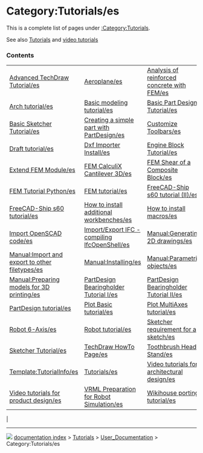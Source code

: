 # Category:Tutorials/es
This is a complete list of pages under [:Category:Tutorials](:Category_Tutorials.md).

See also [Tutorials](Tutorials.md) and [video tutorials](video_tutorials.md)

### Contents

|     |     |     |
| --- | --- | --- |
| [Advanced TechDraw Tutorial/es](Advanced_TechDraw_Tutorial/es.md) | [Aeroplane/es](Aeroplane/es.md) | [Analysis of reinforced concrete with FEM/es](Analysis_of_reinforced_concrete_with_FEM/es.md) |
| [Arch tutorial/es](Arch_tutorial/es.md) | [Basic modeling tutorial/es](Basic_modeling_tutorial/es.md) | [Basic Part Design Tutorial/es](Basic_Part_Design_Tutorial/es.md) |
| [Basic Sketcher Tutorial/es](Basic_Sketcher_Tutorial/es.md) | [Creating a simple part with PartDesign/es](Creating_a_simple_part_with_PartDesign/es.md) | [Customize Toolbars/es](Customize_Toolbars/es.md) |
| [Draft tutorial/es](Draft_tutorial/es.md) | [Dxf Importer Install/es](Dxf_Importer_Install/es.md) | [Engine Block Tutorial/es](Engine_Block_Tutorial/es.md) |
| [Extend FEM Module/es](Extend_FEM_Module/es.md) | [FEM CalculiX Cantilever 3D/es](FEM_CalculiX_Cantilever_3D/es.md) | [FEM Shear of a Composite Block/es](FEM_Shear_of_a_Composite_Block/es.md) |
| [FEM Tutorial Python/es](FEM_Tutorial_Python/es.md) | [FEM tutorial/es](FEM_tutorial/es.md) | [FreeCAD-Ship s60 tutorial (II)/es](FreeCAD-Ship_s60_tutorial_(II)/es.md) |
| [FreeCAD-Ship s60 tutorial/es](FreeCAD-Ship_s60_tutorial/es.md) | [How to install additional workbenches/es](How_to_install_additional_workbenches/es.md) | [How to install macros/es](How_to_install_macros/es.md) |
| [Import OpenSCAD code/es](Import_OpenSCAD_code/es.md) | [Import/Export IFC - compiling IfcOpenShell/es](Import/Export_IFC_-_compiling_IfcOpenShell/es.md) | [Manual:Generating 2D drawings/es](Manual_Generating_2D_drawings/es.md) |
| [Manual:Import and export to other filetypes/es](Manual_Import_and_export_to_other_filetypes/es.md) | [Manual:Installing/es](Manual_Installing/es.md) | [Manual:Parametric objects/es](Manual_Parametric_objects/es.md) |
| [Manual:Preparing models for 3D printing/es](Manual_Preparing_models_for_3D_printing/es.md) | [PartDesign Bearingholder Tutorial I/es](PartDesign_Bearingholder_Tutorial_I/es.md) | [PartDesign Bearingholder Tutorial II/es](PartDesign_Bearingholder_Tutorial_II/es.md) |
| [PartDesign tutorial/es](PartDesign_tutorial/es.md) | [Plot Basic tutorial/es](Plot_Basic_tutorial/es.md) | [Plot MultiAxes tutorial/es](Plot_MultiAxes_tutorial/es.md) |
| [Robot 6-Axis/es](Robot_6-Axis/es.md) | [Robot tutorial/es](Robot_tutorial/es.md) | [Sketcher requirement for a sketch/es](Sketcher_requirement_for_a_sketch/es.md) |
| [Sketcher Tutorial/es](Sketcher_Tutorial/es.md) | [TechDraw HowTo Page/es](TechDraw_HowTo_Page/es.md) | [Toothbrush Head Stand/es](Toothbrush_Head_Stand/es.md) |
| [Template:TutorialInfo/es](Template_TutorialInfo/es.md) | [Tutorials/es](Tutorials/es.md) | [Video tutorials for architectural design/es](Video_tutorials_for_architectural_design/es.md) |
| [Video tutorials for product design/es](Video_tutorials_for_product_design/es.md) | [VRML Preparation for Robot Simulation/es](VRML_Preparation_for_Robot_Simulation/es.md) | [Wikihouse porting tutorial/es](Wikihouse_porting_tutorial/es.md) |
|



---
![](images/Right_arrow.png) [documentation index](../README.md) > [Tutorials](Category_Tutorials.md) > [User_Documentation](Category_User_Documentation.md) > Category:Tutorials/es
